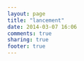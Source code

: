```yaml
---
layout: page
title: "lancement"
date: 2014-03-07 16:06
comments: true
sharing: true
footer: true
---
```

